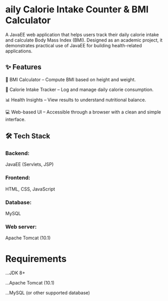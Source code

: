 <h1>aily Calorie Intake Counter & BMI Calculator</h1>

A JavaEE web application that helps users track their daily calorie intake and calculate Body Mass Index (BMI). Designed as an academic project, it demonstrates practical use of JavaEE for building health-related applications.


<h2>✨ Features</h2>

  🔢 BMI Calculator – Compute BMI based on height and weight.

  🍎 Calorie Intake Tracker – Log and manage daily calorie consumption.

  📊 Health Insights – View results to understand nutritional balance.

  💻 Web-based UI – Accessible through a browser with a clean and simple interface.

<h2> 🛠 Tech Stack</h2>

  <h3>Backend:</h3> JavaEE (Servlets, JSP)

  <h3>Frontend:</h3> HTML, CSS, JavaScript

  <h3>Database:</h3> MySQL

  <h3>Web server:</h3>Apache Tomcat (10.1)


# Requirements

  ...JDK 8+

  ...Apache Tomcat (10.1)

  ...MySQL (or other supported database)


